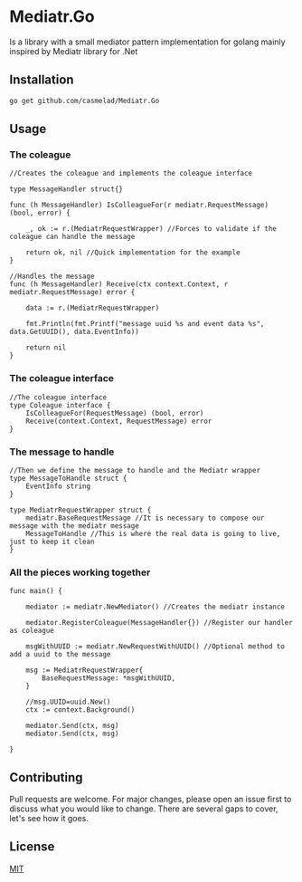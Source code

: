 # Mediatr.Go

Is a library with a small mediator pattern implementation for golang mainly inspired by Mediatr library for .Net

## Installation



```bash
go get github.com/casmelad/Mediatr.Go
```

## Usage

### The coleague

```golang
//Creates the coleague and implements the coleague interface

type MessageHandler struct{}

func (h MessageHandler) IsColleagueFor(r mediatr.RequestMessage) (bool, error) {

	_, ok := r.(MediatrRequestWrapper) //Forces to validate if the coleague can handle the message

	return ok, nil //Quick implementation for the example
}

//Handles the message
func (h MessageHandler) Receive(ctx context.Context, r mediatr.RequestMessage) error {

	data := r.(MediatrRequestWrapper)

	fmt.Println(fmt.Printf("message uuid %s and event data %s", data.GetUUID(), data.EventInfo))

	return nil
}
```
### The coleague interface
```golang
//The coleague interface
type Coleague interface {
	IsColleagueFor(RequestMessage) (bool, error)
	Receive(context.Context, RequestMessage) error
}
```

### The message to handle
```golang
//Then we define the message to handle and the Mediatr wrapper
type MessageToHandle struct {
	EventInfo string
}

type MediatrRequestWrapper struct {
	mediatr.BaseRequestMessage //It is necessary to compose our message with the mediatr message
	MessageToHandle //This is where the real data is going to live, just to keep it clean
}
```
### All the pieces working together
```golang
func main() {

	mediator := mediatr.NewMediator() //Creates the mediatr instance

	mediator.RegisterColeague(MessageHandler{}) //Register our handler as coleague

	msgWithUUID := mediatr.NewRequestWithUUID() //Optional method to add a uuid to the message

	msg := MediatrRequestWrapper{
		BaseRequestMessage: *msgWithUUID,
	}

	//msg.UUID=uuid.New()
	ctx := context.Background()

	mediator.Send(ctx, msg)
	mediator.Send(ctx, msg)

}

```


## Contributing
Pull requests are welcome. For major changes, please open an issue first to discuss what you would like to change. There are several gaps to cover, let's see how it goes.


## License
[MIT](https://choosealicense.com/licenses/mit/)
